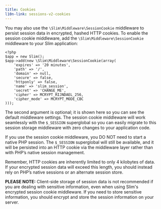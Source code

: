 ```yaml
---
title: Cookies
l10n-link: sessions-v2-cookies
---
```

You may also use the `\Slim\Middleware\SessionCookie` middleware to persist session data in encrypted, hashed
HTTP cookies. To enable the session cookie middleware, add the `\Slim\Middleware\SessionCookie` middleware to your
Slim application:

    <?php
    $app = new Slim();
    $app->add(new \Slim\Middleware\SessionCookie(array(
        'expires' => '20 minutes',
        'path' => '/',
        'domain' => null,
        'secure' => false,
        'httponly' => false,
        'name' => 'slim_session',
        'secret' => 'CHANGE_ME',
        'cipher' => MCRYPT_RIJNDAEL_256,
        'cipher_mode' => MCRYPT_MODE_CBC
    )));

The second argument is optional; it is shown here so you can see the default middleware settings. The session cookie
middleware will work seamlessly with the `$_SESSION` superglobal so you can easily migrate to this session storage
middleware with zero changes to your application code.

If you use the session cookie middleware, you DO NOT need to start a native PHP session. The `$_SESSION` superglobal
will still be available, and it will be persisted into an HTTP cookie via the middleware layer rather than with
PHP’s native session management.

Remember, HTTP cookies are inherently limited to only 4 kilobytes of data. If your encrypted session data will exceed
this length, you should instead rely on PHP’s native sessions or an alternate session store.

<div class="alert">
    <strong>PLEASE NOTE:</strong> Client-side storage of session data is not recommended if you are
    dealing with sensitive information, even when using Slim's encrypted session cookie middleware.
    If you need to store sensitive information, you should encrypt and store the session information
    on your server.
</div>
